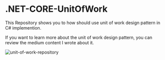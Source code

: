 # .NET-CORE-UnitOfWork
This Repository shows you to how should use unit of work design pattern in C# implemention.

If you want to learn more about the unit of work design pattern, you can review the medium content I wrote about it.

![unit-of-work-repository](https://github.com/mustafaalpyanikoglu/.NET-CORE-UnitOfWork/assets/79158705/cfd88fe9-3d85-4492-84bd-7d6632ec45bd)
